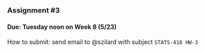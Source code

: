 
### Assignment #3

#### Due: Tuesday noon on Week 8 (5/23)

How to submit: send email to @szilard with subject `STATS-418 HW-3`


